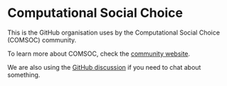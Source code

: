 # Computational Social Choice

This is the GitHub organisation uses by the Computational Social Choice (COMSOC) community.

To learn more about COMSOC, check the [community website](https://comsoc-community.org/).

We are also using the [GitHub discussion](https://github.com/orgs/COMSOC-Community/discussions) if you need to chat about something.
